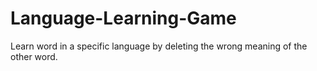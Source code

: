# Language-Learning-Game
Learn word in a specific language by deleting the wrong meaning of the other word.
